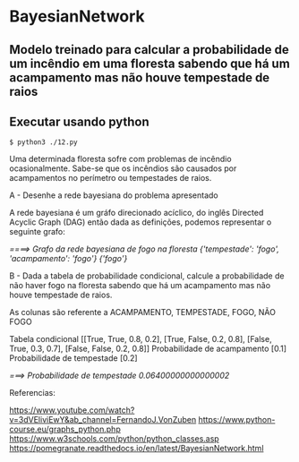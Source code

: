 # BayesianNetwork

## Modelo treinado para calcular a probabilidade de um incêndio em uma floresta sabendo que há um acampamento mas não houve tempestade de raios

## Executar usando python
```
$ python3 ./12.py
```

Uma determinada floresta sofre com problemas de incêndio ocasionalmente.
Sabe-se que os incêndios são causados por acampamentos no perímetro ou tempestades de raios.


A - Desenhe a rede bayesiana do problema apresentado


A rede bayesiana é um gráfo direcionado acíclico, do inglês Directed Acyclic Graph (DAG)
então dada as definições, podemos representar o seguinte grafo:

*====> Grafo da rede bayesiana de fogo na floresta {'tempestade': 'fogo', 'acampamento': 'fogo'} {'fogo'}*

B - Dada a tabela de probabilidade condicional, calcule a probabilidade de não haver fogo na floresta sabendo que há um acampamento mas não houve tempestade de raios.

As colunas são referente a ACAMPAMENTO, TEMPESTADE, FOGO, NÃO FOGO

Tabela condicional [[True, True, 0.8, 0.2], [True, False, 0.2, 0.8], [False, True, 0.3, 0.7], [False, False, 0.2, 0.8]]
Probabilidade de acampamento [0.1]
Probabilidade de tempestade [0.2]

*===> Probabilidade de tempestade 0.06400000000000002*

Referencias:

https://www.youtube.com/watch?v=3dVEliviEwY&ab_channel=FernandoJ.VonZuben
https://www.python-course.eu/graphs_python.php
https://www.w3schools.com/python/python_classes.asp
https://pomegranate.readthedocs.io/en/latest/BayesianNetwork.html


